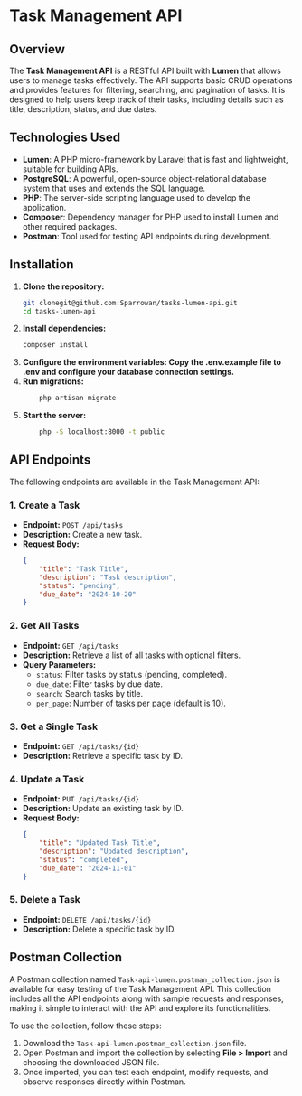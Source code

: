 # Task Management API

## Overview

The **Task Management API** is a RESTful API built with **Lumen** that allows users to manage tasks effectively. The API supports basic CRUD operations and provides features for filtering, searching, and pagination of tasks. It is designed to help users keep track of their tasks, including details such as title, description, status, and due dates.

## Technologies Used

- **Lumen**: A PHP micro-framework by Laravel that is fast and lightweight, suitable for building APIs.
- **PostgreSQL**: A powerful, open-source object-relational database system that uses and extends the SQL language.
- **PHP**: The server-side scripting language used to develop the application.
- **Composer**: Dependency manager for PHP used to install Lumen and other required packages.
- **Postman**: Tool used for testing API endpoints during development.

## Installation

1. **Clone the repository:**
   ```bash
   git clonegit@github.com:Sparrowan/tasks-lumen-api.git
   cd tasks-lumen-api

2. **Install dependencies:**
    ```bash
    composer install
3. **Configure the environment variables: Copy the .env.example file to .env and configure your database connection settings.**
4. **Run migrations:**
    ```bash
        php artisan migrate
5. **Start the server:**
    ```bash
        php -S localhost:8000 -t public

## API Endpoints

The following endpoints are available in the Task Management API:

### 1. Create a Task
- **Endpoint:** `POST /api/tasks`
- **Description:** Create a new task.
- **Request Body:**
  ```json
  {
      "title": "Task Title",
      "description": "Task description",
      "status": "pending",
      "due_date": "2024-10-20"
  }

### 2. Get All Tasks
- **Endpoint:** `GET /api/tasks`
- **Description:** Retrieve a list of all tasks with optional filters.
- **Query Parameters:**
  - `status`: Filter tasks by status (pending, completed).
  - `due_date`: Filter tasks by due date.
  - `search`: Search tasks by title.
  - `per_page`: Number of tasks per page (default is 10).

### 3. Get a Single Task
- **Endpoint:** `GET /api/tasks/{id}`
- **Description:** Retrieve a specific task by ID.

### 4. Update a Task
- **Endpoint:** `PUT /api/tasks/{id}`
- **Description:** Update an existing task by ID.
- **Request Body:**
  ```json
  {
      "title": "Updated Task Title",
      "description": "Updated description",
      "status": "completed",
      "due_date": "2024-11-01"
  }

### 5. Delete a Task
- **Endpoint:** `DELETE /api/tasks/{id}`
- **Description:** Delete a specific task by ID.



## Postman Collection

A Postman collection named `Task-api-lumen.postman_collection.json` is available for easy testing of the Task Management API. This collection includes all the API endpoints along with sample requests and responses, making it simple to interact with the API and explore its functionalities.

To use the collection, follow these steps:

1. Download the `Task-api-lumen.postman_collection.json` file.
2. Open Postman and import the collection by selecting **File > Import** and choosing the downloaded JSON file.
3. Once imported, you can test each endpoint, modify requests, and observe responses directly within Postman.

